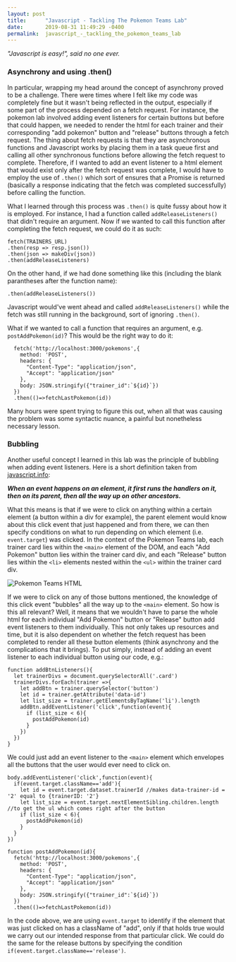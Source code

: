 ```yaml
---
layout: post
title:      "Javascript - Tackling The Pokemon Teams Lab"
date:       2019-08-31 11:49:29 -0400
permalink:  javascript_-_tackling_the_pokemon_teams_lab
---
```



*"Javascript is easy!", said no one ever.*

### Asynchrony and using .then()

In particular, wrapping my head around the concept of asynchrony proved to be a challenge. There were times where I felt like my code was completely fine but it wasn't being reflected in the output, especially if some part of the process depended on a fetch request. For instance, the pokemon lab involved adding event listeners for certain buttons but before that could happen, we needed to render the html for each trainer and their corresponding "add pokemon" button and "release" buttons through a fetch request. The thing about fetch requests is that they are asynchronous functions and Javascript works by placing them in a task queue first and calling all other synchronous functions before allowing the fetch request to complete. Therefore, if I wanted to add an event listener to a html element that would exist only after the fetch request was complete, I would have to employ the use of `.then()` which sort of ensures that a Promise is returned (basically a response indicating that the fetch was completed successfully) before calling the function. 

What I learned through this process was `.then()` is quite fussy about how it is employed. For instance, I had a function called `addReleaseListeners()` that didn't require an argument. Now if we wanted to call this function after completing the fetch request, we could do it as such: 

```
fetch(TRAINERS_URL)
.then(resp => resp.json())
.then(json => makeDiv(json))
.then(addReleaseListeners)
```

On the other hand, if we had done something like this (including the blank parantheses after the function name): 

```
.then(addReleaseListeners())
```

Javascript would've went ahead and called `addReleaseListeners()` while the fetch was still running in the background, sort of ignoring `.then()`. 

What if we wanted to call a function that requires an argument, e.g. `postAddPokemon(id)`? This would be the right way to do it: 

```
  fetch('http://localhost:3000/pokemons',{
    method: 'POST',
    headers: {
      "Content-Type": "application/json",
      "Accept": "application/json"
    },
    body: JSON.stringify({"trainer_id":`${id}`})
  })
  .then(()=>fetchLastPokemon(id)) 
```

Many hours were spent trying to figure this out, when all that was causing the problem was some syntactic nuance, a painful but nonetheless necessary lesson. 

### Bubbling
Another useful concept I learned in this lab was the principle of bubbling when adding event listeners. Here is a short definition taken from [javascript.info](https://javascript.info/bubbling-and-capturing):

***When an event happens on an element, it first runs the handlers on it, then on its parent, then all the way up on other ancestors.***

What this means is that if we were to click on anything within a certain element (a button within a div for example), the parent element would know about this click event that just happened and from there, we can then specify conditions on what to run depending on which element (i.e. `event.target`) was clicked. In the context of the Pokemon Teams lab, each trainer card lies within the `<main>` element of the DOM, and each "Add Pokemon" button lies within the trainer card div, and each "Release" button lies within the `<li>` elements nested within the `<ul>` within the trainer card div. 

![Pokemon Teams HTML](https://i.imgur.com/VmIgJEo.png)

If we were to click on any of those buttons mentioned, the knowledge of this click event "bubbles" all the way up to the `<main>` element. So how is this all relevant? Well, it means that we wouldn't have to parse the whole html for each individual "Add Pokemon" button or "Release" button add event listeners to them individually. This not only takes up resources and time, but it is also dependent on whether the fetch request has been completed to render all these button elements (think asynchrony and the complications that it brings). To put simply, instead of adding an event listener to each individual button using our code, e.g.:

```
function addBtnListeners(){
  let trainerDivs = document.querySelectorAll('.card')
  trainerDivs.forEach(trainer =>{
    let addBtn = trainer.querySelector('button')
    let id = trainer.getAttribute('data-id')
    let list_size = trainer.getElementsByTagName('li').length
    addBtn.addEventListener('click',function(event){
      if (list_size < 6){
        postAddPokemon(id)
      }
    })
  })
}
```

We could just add an event listener to the `<main>` element which envelopes all the buttons that the user would ever need to click on. 

```
body.addEventListener('click',function(event){
  if(event.target.className=='add'){
    let id = event.target.dataset.trainerId //makes data-trainer-id = '2' equal to {trainerID: '2'}
    let list_size = event.target.nextElementSibling.children.length //to get the ul which comes right after the button
    if (list_size < 6){
      postAddPokemon(id)
    }
  }
})

function postAddPokemon(id){
  fetch('http://localhost:3000/pokemons',{
    method: 'POST',
    headers: {
      "Content-Type": "application/json",
      "Accept": "application/json"
    },
    body: JSON.stringify({"trainer_id":`${id}`})
  })
  .then(()=>fetchLastPokemon(id))
```

In the code above, we are using `event.target` to identify if the element that was just clicked on has a className of "add", only if that holds true would we carry out our intended response from that particular click. We could do the same for the release buttons by specifying the condition `if(event.target.className=='release')`. 


